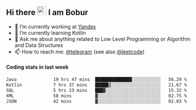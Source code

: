 ## Hi there <img src="https://media.giphy.com/media/hvRJCLFzcasrR4ia7z/giphy.gif" width="25px" height="25px"> I am Bobur

- 💼 I’m currently working at [Yandex](https://yandex.ru/)
- 🌱 I’m currently learning Kotlin
- 💬 Ask me about anything related to Low Level Programming or Algorithm and Data Structures
- 📫 How to reach me: [@telegram](https://t.me/octoant) (see also [@leetcode](https://leetcode.com/octoant/))    

#### Coding stats in last week

<!--START_SECTION:waka-->

```txt
Java              19 hrs 47 mins  ██████████████░░░░░░░░░░░   56.29 %
Kotlin            7 hrs 37 mins   █████▒░░░░░░░░░░░░░░░░░░░   21.67 %
SQL               5 hrs 23 mins   ███▓░░░░░░░░░░░░░░░░░░░░░   15.32 %
XML               58 mins         ▓░░░░░░░░░░░░░░░░░░░░░░░░   02.75 %
JSON              42 mins         ▓░░░░░░░░░░░░░░░░░░░░░░░░   02.03 %
```

<!--END_SECTION:waka-->
